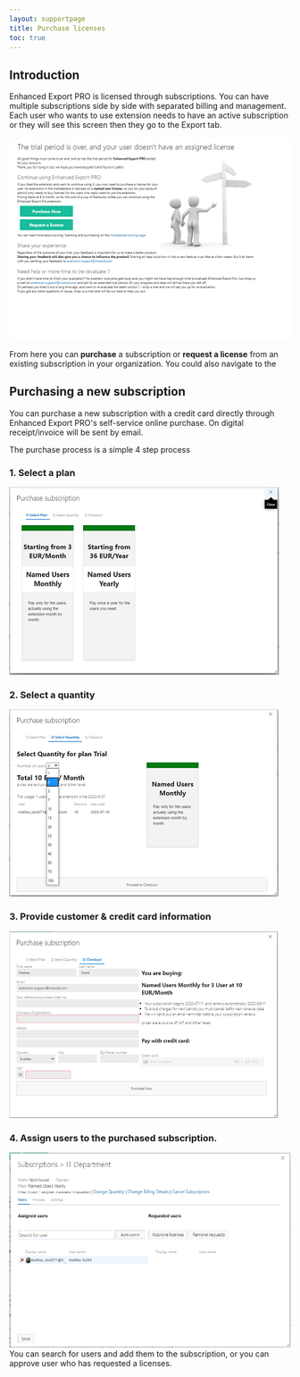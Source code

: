```yaml
---
layout: supportpage
title: Purchase licenses
toc: true
---
```

## Introduction 
Enhanced Export PRO is licensed through subscriptions. You can have multiple subscriptions side by side with separated billing and management. 
Each user who wants to use extension needs to have an active subscription or they will see this screen then they go to the Export tab. 

![](./img/no-licenseScreen50.png)

From here you can **purchase** a subscription or **request a license** from an existing subscription in your organization. 
You could also navigate to the 

## Purchasing a new subscription

You can purchase a new subscription with a credit card directly through Enhanced Export PRO's self-service online purchase. On digital receipt/invoice will be sent by email. 

The purchase process is a simple 4 step process
### 1. Select a plan
![](./img/purchase-select-plan.png)

### 2. Select a quantity
![](./img/purchase-select-quantity.png)

### 3. Provide customer & credit card information
![](./img/purchase-subscription.png)


### 4. Assign users to the purchased subscription.
![](./img/manage-subscription-userstab.png)
You can search for users and add them to the subscription, or you can approve user who has requested a licenses.

